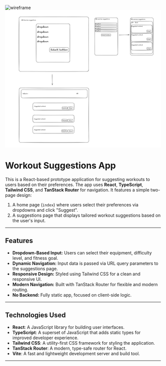![wireframe](/workout-suggestion/public/wireframe.png)
![wireframe-alt](/public/wireframe.png)

# Workout Suggestions App

This is a React-based prototype application for suggesting workouts to users based on their preferences. The app uses **React**, **TypeScript**, **Tailwind CSS**, and **TanStack Router** for navigation. It features a simple two-page design:

1. A home page (`index`) where users select their preferences via dropdowns and click "Suggest".
2. A suggestions page that displays tailored workout suggestions based on the user's input.

---

## Features

- **Dropdown-Based Input:** Users can select their equipment, difficulty level, and fitness goal.
- **Dynamic Navigation:** Input data is passed via URL query parameters to the suggestions page.
- **Responsive Design:** Styled using Tailwind CSS for a clean and responsive UI.
- **Modern Navigation:** Built with TanStack Router for flexible and modern routing.
- **No Backend:** Fully static app, focused on client-side logic.

---

## Technologies Used

- **React**: A JavaScript library for building user interfaces.
- **TypeScript**: A superset of JavaScript that adds static types for improved developer experience.
- **Tailwind CSS**: A utility-first CSS framework for styling the application.
- **TanStack Router**: A modern, type-safe router for React.
- **Vite**: A fast and lightweight development server and build tool.

---
